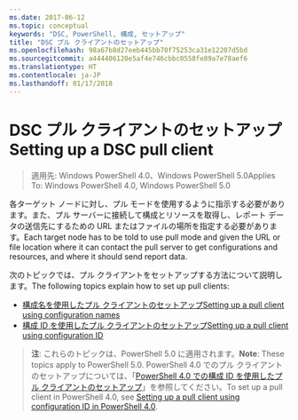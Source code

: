 ```yaml
---
ms.date: 2017-06-12
ms.topic: conceptual
keywords: "DSC, PowerShell, 構成, セットアップ"
title: "DSC プル クライアントのセットアップ"
ms.openlocfilehash: 98a67b8d27eeb445bb70f75253ca31e12207d5bd
ms.sourcegitcommit: a444406120e5af4e746cbbc0558fe89a7e78aef6
ms.translationtype: HT
ms.contentlocale: ja-JP
ms.lasthandoff: 01/17/2018
---
```

# <a name="setting-up-a-dsc-pull-client"></a><span data-ttu-id="88482-103">DSC プル クライアントのセットアップ</span><span class="sxs-lookup"><span data-stu-id="88482-103">Setting up a DSC pull client</span></span>

> <span data-ttu-id="88482-104">適用先: Windows PowerShell 4.0、Windows PowerShell 5.0</span><span class="sxs-lookup"><span data-stu-id="88482-104">Applies To: Windows PowerShell 4.0, Windows PowerShell 5.0</span></span>

<span data-ttu-id="88482-105">各ターゲット ノードに対し、プル モードを使用するように指示する必要があります。また、プル サーバーに接続して構成とリソースを取得し、レポート データの送信先にするための URL またはファイルの場所を指定する必要があります。</span><span class="sxs-lookup"><span data-stu-id="88482-105">Each target node has to be told to use pull mode and given the URL or file location where it can contact the pull server to get configurations and resources, and where it should send report data.</span></span>


<span data-ttu-id="88482-106">次のトピックでは、プル クライアントをセットアップする方法について説明します。</span><span class="sxs-lookup"><span data-stu-id="88482-106">The following topics explain how to set up pull clients:</span></span>

* [<span data-ttu-id="88482-107">構成名を使用したプル クライアントのセットアップ</span><span class="sxs-lookup"><span data-stu-id="88482-107">Setting up a pull client using configuration names</span></span>](pullClientConfigNames.md)
* [<span data-ttu-id="88482-108">構成 ID を使用したプル クライアントのセットアップ</span><span class="sxs-lookup"><span data-stu-id="88482-108">Setting up a pull client using configuration ID</span></span>](pullClientConfigID.md)

> <span data-ttu-id="88482-109">**注**: これらのトピックは、PowerShell 5.0 に適用されます。</span><span class="sxs-lookup"><span data-stu-id="88482-109">**Note**: These topics apply to PowerShell 5.0.</span></span> <span data-ttu-id="88482-110">PowerShell 4.0 でのプル クライアントのセットアップについては、「[PowerShell 4.0 での構成 ID を使用したプル クライアントのセットアップ](pullClientConfigID4.md)」を参照してください。</span><span class="sxs-lookup"><span data-stu-id="88482-110">To set up a pull client in PowerShell 4.0, see [Setting up a pull client using configuration ID in PowerShell 4.0](pullClientConfigID4.md).</span></span>

